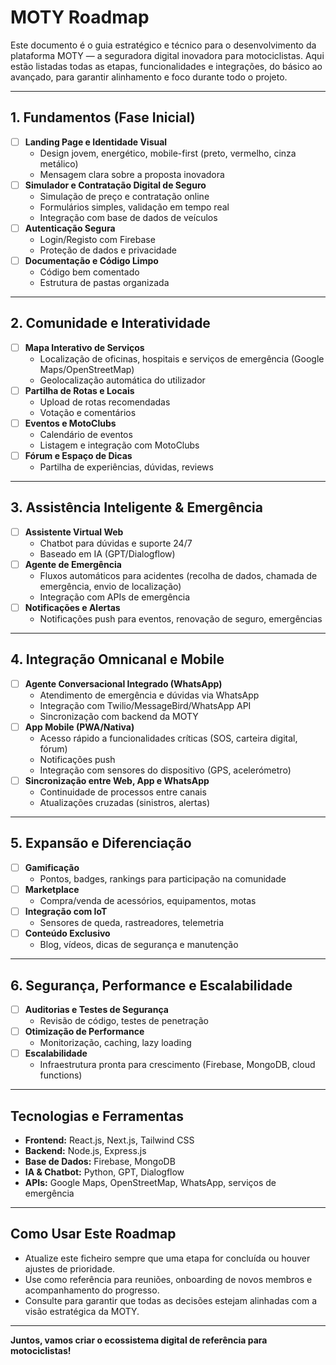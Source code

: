 # MOTY Roadmap

Este documento é o guia estratégico e técnico para o desenvolvimento da plataforma MOTY — a seguradora digital inovadora para motociclistas. Aqui estão listadas todas as etapas, funcionalidades e integrações, do básico ao avançado, para garantir alinhamento e foco durante todo o projeto.

---

## 1. Fundamentos (Fase Inicial)

- [ ] **Landing Page e Identidade Visual**
    - Design jovem, energético, mobile-first (preto, vermelho, cinza metálico)
    - Mensagem clara sobre a proposta inovadora
- [ ] **Simulador e Contratação Digital de Seguro**
    - Simulação de preço e contratação online
    - Formulários simples, validação em tempo real
    - Integração com base de dados de veículos
- [ ] **Autenticação Segura**
    - Login/Registo com Firebase
    - Proteção de dados e privacidade
- [ ] **Documentação e Código Limpo**
    - Código bem comentado
    - Estrutura de pastas organizada

---

## 2. Comunidade e Interatividade

- [ ] **Mapa Interativo de Serviços**
    - Localização de oficinas, hospitais e serviços de emergência (Google Maps/OpenStreetMap)
    - Geolocalização automática do utilizador
- [ ] **Partilha de Rotas e Locais**
    - Upload de rotas recomendadas
    - Votação e comentários
- [ ] **Eventos e MotoClubs**
    - Calendário de eventos
    - Listagem e integração com MotoClubs
- [ ] **Fórum e Espaço de Dicas**
    - Partilha de experiências, dúvidas, reviews

---

## 3. Assistência Inteligente & Emergência

- [ ] **Assistente Virtual Web**
    - Chatbot para dúvidas e suporte 24/7
    - Baseado em IA (GPT/Dialogflow)
- [ ] **Agente de Emergência**
    - Fluxos automáticos para acidentes (recolha de dados, chamada de emergência, envio de localização)
    - Integração com APIs de emergência
- [ ] **Notificações e Alertas**
    - Notificações push para eventos, renovação de seguro, emergências

---

## 4. Integração Omnicanal e Mobile

- [ ] **Agente Conversacional Integrado (WhatsApp)**
    - Atendimento de emergência e dúvidas via WhatsApp
    - Integração com Twilio/MessageBird/WhatsApp API
    - Sincronização com backend da MOTY
- [ ] **App Mobile (PWA/Nativa)**
    - Acesso rápido a funcionalidades críticas (SOS, carteira digital, fórum)
    - Notificações push
    - Integração com sensores do dispositivo (GPS, acelerómetro)
- [ ] **Sincronização entre Web, App e WhatsApp**
    - Continuidade de processos entre canais
    - Atualizações cruzadas (sinistros, alertas)

---

## 5. Expansão e Diferenciação

- [ ] **Gamificação**
    - Pontos, badges, rankings para participação na comunidade
- [ ] **Marketplace**
    - Compra/venda de acessórios, equipamentos, motas
- [ ] **Integração com IoT**
    - Sensores de queda, rastreadores, telemetria
- [ ] **Conteúdo Exclusivo**
    - Blog, vídeos, dicas de segurança e manutenção

---

## 6. Segurança, Performance e Escalabilidade

- [ ] **Auditorias e Testes de Segurança**
    - Revisão de código, testes de penetração
- [ ] **Otimização de Performance**
    - Monitorização, caching, lazy loading
- [ ] **Escalabilidade**
    - Infraestrutura pronta para crescimento (Firebase, MongoDB, cloud functions)

---

## Tecnologias e Ferramentas
- **Frontend:** React.js, Next.js, Tailwind CSS
- **Backend:** Node.js, Express.js
- **Base de Dados:** Firebase, MongoDB
- **IA & Chatbot:** Python, GPT, Dialogflow
- **APIs:** Google Maps, OpenStreetMap, WhatsApp, serviços de emergência

---

## Como Usar Este Roadmap
- Atualize este ficheiro sempre que uma etapa for concluída ou houver ajustes de prioridade.
- Use como referência para reuniões, onboarding de novos membros e acompanhamento do progresso.
- Consulte para garantir que todas as decisões estejam alinhadas com a visão estratégica da MOTY.

---

**Juntos, vamos criar o ecossistema digital de referência para motociclistas!**
